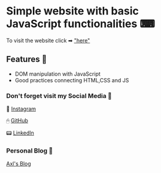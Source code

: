 # Simple website with basic JavaScript functionalities ⌨

To visit the website click ➡ ["here"](https://axlgoze.github.io/Buona_Vita_Nutrici-n/)

## Features 👑

- DOM manipulation with JavaScript
- Good practices connecting HTML,CSS and JS

### Don't forget visit my Social Media 🧷

📸 [Instagram](https://www.instagram.com/axlze/) 

🖱 [GitHub](https://github.com/axlgoze/)

📟 [LinkedIn](https://www.linkedin.com/in/axl-reyes-b6914b219/)

### Personal Blog 🔋

[Axl's Blog](https://axlgoze.github.io/my_launchx_blog/)